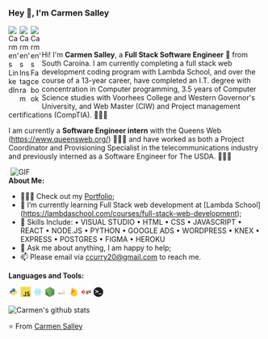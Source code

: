 ### Hey 👋, I'm Carmen Salley

<a href="https://https://www.linkedin.com/in/carmensalley/">
  <img align="left" alt="Carmen's LinkedIn" width="22px" src="https://cdn.jsdelivr.net/npm/simple-icons@v3/icons/linkedin.svg" />
</a>
<a href="https://www.instagram.com/candyc28">
  <img align="left" alt="Carmen's Instagram" width="22px" src="https://cdn.jsdelivr.net/npm/simple-icons@v3/icons/instagram.svg" />
</a>
<a href="https://www.facebook.com/carmen.curry2/">
  <img align="left" alt="Carmen's Facebook" width="22px" src="https://cdn.jsdelivr.net/npm/simple-icons@v3/icons/facebook.svg" />
</a>

<br />
<br />

Hi! I'm **Carmen Salley**, a **Full Stack Software Engineer** 🚀 from South Caroina.  I am currently completing a full stack web development coding program with Lambda School, and over the course of a 13-year career, have completed an I.T. degree with concentration in Computer programming, 3.5 years of Computer Science studies with Voorhees College and Western Governor's University, and Web Master (CIW) and Project management certifications (CompTIA). 👨🏽‍💻

I am currently a **Software Engineer intern** with the Queens Web (https://www.queensweb.org/) 🙍🏽‍♂️ and have worked as both a Project Coordinator and Provisioning Specialist in the telecommunications industry and previously interned as a Software Engineer for The USDA.   👨🏽‍💻

  <img align="right" alt="GIF" width="500px" src="https://scontent-ort2-1.xx.fbcdn.net/v/t1.0-9/119121870_3261836717204685_1089190545488559651_n.jpg?_nc_cat=110&_nc_sid=730e14&_nc_ohc=6WvI4uPQbsYAX-Zeui8&_nc_ht=scontent-ort2-1.xx&oh=dda7ac6a62b09bf255d02a233ee31ae3&oe=5F7D3C4E" />

**About Me:**

- 👨🏽‍💻 Check out my [Portfolio](https://ccurry20.github.io/portfolio-website/#);
- 📝 I’m currently learning Full Stack web development at [Lambda School] (https://lambdaschool.com/courses/full-stack-web-development); 
- 🤔 Skills Include: • VISUAL STUDIO •	HTML •	CSS •	JAVASCRIPT •	REACT •	NODE.JS •	PYTHON •	GOOGLE ADS  •	WORDPRESS •	KNEX •	EXPRESS •	POSTGRES •	FIGMA  •	HEROKU
- 💬 Ask me about anything, I am happy to help;
- 📫 Please email via ccurry20@gmail.com to reach me.

**Languages and Tools:**  

<code><img height="20" src="https://raw.githubusercontent.com/github/explore/80688e429a7d4ef2fca1e82350fe8e3517d3494d/topics/python/python.png"></code>
<code><img height="20" src="https://raw.githubusercontent.com/github/explore/80688e429a7d4ef2fca1e82350fe8e3517d3494d/topics/javascript/javascript.png"></code>
<code><img height="20" src="https://raw.githubusercontent.com/github/explore/80688e429a7d4ef2fca1e82350fe8e3517d3494d/topics/react/react.png"></code>
<code><img height="20" src="https://raw.githubusercontent.com/github/explore/80688e429a7d4ef2fca1e82350fe8e3517d3494d/topics/nodejs/nodejs.png"></code>
<code><img height="20" src="https://raw.githubusercontent.com/github/explore/80688e429a7d4ef2fca1e82350fe8e3517d3494d/topics/mysql/mysql.png"></code>
<code><img height="20" src="https://raw.githubusercontent.com/github/explore/80688e429a7d4ef2fca1e82350fe8e3517d3494d/topics/firebase/firebase.png"></code>
<code><img height="20" src="https://raw.githubusercontent.com/github/explore/80688e429a7d4ef2fca1e82350fe8e3517d3494d/topics/git/git.png"></code>
<code><img height="20" src="https://raw.githubusercontent.com/github/explore/80688e429a7d4ef2fca1e82350fe8e3517d3494d/topics/terminal/terminal.png"></code>

![Carmen's github stats](https://github-readme-stats.vercel.app/api?username=ccurry20&show_icons=true&hide_border=true)

⭐️ From [Carmen Salley](https://github.com/ccurry20)
